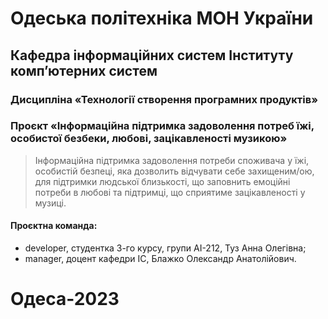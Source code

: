 # Одеська політехніка МОН України
## Кафедра інформаційних систем Інституту комп’ютерних систем
### Дисципліна «Технології створення програмних продуктів»
### Проєкт «Інформаційна підтримка задоволення потреб їжі, особистої безбеки, любові, зацікавленості музикою»
> Інформаційна підтримка задоволення потреби споживача у їжі, особистій безпеці, яка дозволить відчувати себе захищеним/ою, для підтримки людської близькості, що заповнить емоційні потреби в любові та підтримці, що сприятиме зацікавленості у музиці.
#### Проєктна команда:
- developer, студентка 3-го курсу, групи AI-212, Туз Анна Олегівна;
- manager, доцент кафедри ІС, Блажко Олександр Анатолійович.
# Одеса-2023

